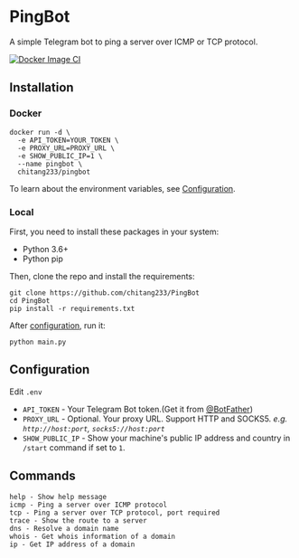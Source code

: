 # PingBot

A simple Telegram bot to ping a server over ICMP or TCP protocol.

[![Docker Image CI](https://github.com/chitang233/PingBot/actions/workflows/docker-ci.yaml/badge.svg)](https://github.com/chitang233/PingBot/actions/workflows/docker-ci.yaml)

## Installation

### Docker

```shell
docker run -d \
  -e API_TOKEN=YOUR_TOKEN \
  -e PROXY_URL=PROXY_URL \
  -e SHOW_PUBLIC_IP=1 \
  --name pingbot \
  chitang233/pingbot
```

To learn about the environment variables, see [Configuration](#configuration).

### Local

First, you need to install these packages in your system:

- Python 3.6+
- Python pip

Then, clone the repo and install the requirements:

```shell
git clone https://github.com/chitang233/PingBot
cd PingBot
pip install -r requirements.txt
```

After [configuration](#configuration), run it:

```shell
python main.py
```

## Configuration

Edit `.env`

- `API_TOKEN` - Your Telegram Bot token.(Get it from [@BotFather](https://t.me/BotFather))
- `PROXY_URL` - Optional. Your proxy URL. Support HTTP and SOCKS5. *e.g. `http://host:port`, `socks5://host:port`*
- `SHOW_PUBLIC_IP` - Show your machine's public IP address and country in `/start` command if set to `1`.

## Commands

```
help - Show help message
icmp - Ping a server over ICMP protocol
tcp - Ping a server over TCP protocol, port required
trace - Show the route to a server
dns - Resolve a domain name
whois - Get whois information of a domain
ip - Get IP address of a domain
```
